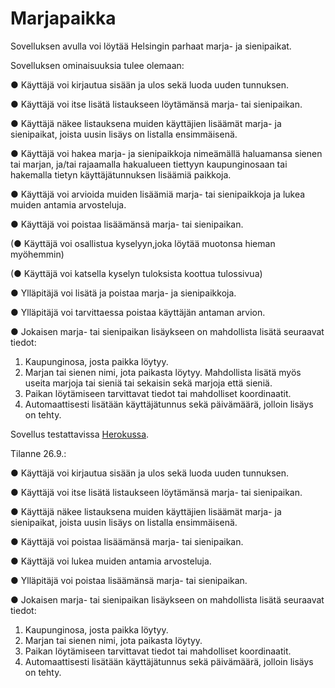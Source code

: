 # Marjapaikka

Sovelluksen avulla voi löytää Helsingin parhaat marja- ja sienipaikat.

Sovelluksen ominaisuuksia tulee olemaan:

● Käyttäjä voi kirjautua sisään ja ulos sekä luoda uuden tunnuksen.

● Käyttäjä voi itse lisätä listaukseen löytämänsä marja- tai sienipaikan.

● Käyttäjä näkee listauksena muiden käyttäjien lisäämät marja- ja sienipaikat, joista uusin lisäys on listalla ensimmäisenä.

● Käyttäjä voi hakea marja- ja sienipaikkoja nimeämällä haluamansa sienen tai marjan, ja/tai rajaamalla hakualueen tiettyyn kaupunginosaan tai hakemalla tietyn käyttäjätunnuksen lisäämiä paikkoja.

● Käyttäjä voi arvioida muiden lisäämiä marja- tai sienipaikkoja ja lukea muiden antamia arvosteluja.

● Käyttäjä voi poistaa lisäämänsä marja- tai sienipaikan.

(● Käyttäjä voi osallistua kyselyyn,joka löytää muotonsa hieman myöhemmin)

(● Käyttäjä voi katsella kyselyn tuloksista koottua tulossivua)

● Ylläpitäjä voi lisätä ja poistaa marja- ja sienipaikkoja.

● Ylläpitäjä voi tarvittaessa poistaa käyttäjän antaman arvion.

● Jokaisen marja- tai sienipaikan lisäykseen on mahdollista lisätä seuraavat tiedot:
  1. Kaupunginosa, josta paikka löytyy.
  2. Marjan tai sienen nimi, jota paikasta löytyy. Mahdollista lisätä myös useita marjoja tai sieniä tai sekaisin sekä marjoja että sieniä.
  3. Paikan löytämiseen tarvittavat tiedot tai mahdolliset koordinaatit.
  4. Automaattisesti lisätään käyttäjätunnus sekä päivämäärä, jolloin lisäys on tehty.

Sovellus testattavissa 
<a href="http://marjapaikka.herokuapp.com">Herokussa</a>.

Tilanne 26.9.:

● Käyttäjä voi kirjautua sisään ja ulos sekä luoda uuden tunnuksen.

● Käyttäjä voi itse lisätä listaukseen löytämänsä marja- tai sienipaikan.

● Käyttäjä näkee listauksena muiden käyttäjien lisäämät marja- ja sienipaikat, joista uusin lisäys on listalla ensimmäisenä.

● Käyttäjä voi poistaa lisäämänsä marja- tai sienipaikan.

● Käyttäjä voi lukea muiden antamia arvosteluja.

● Ylläpitäjä voi poistaa lisäämänsä marja- tai sienipaikan.

● Jokaisen marja- tai sienipaikan lisäykseen on mahdollista lisätä seuraavat tiedot:
  1. Kaupunginosa, josta paikka löytyy.
  2. Marjan tai sienen nimi, jota paikasta löytyy.
  3. Paikan löytämiseen tarvittavat tiedot tai mahdolliset koordinaatit.
  4. Automaattisesti lisätään käyttäjätunnus sekä päivämäärä, jolloin lisäys on tehty.
